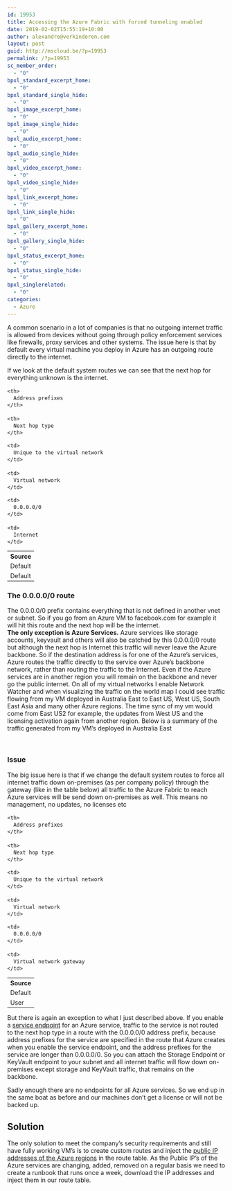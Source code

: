 ```yaml
---
id: 19953
title: Accessing the Azure Fabric with forced tunneling enabled
date: 2019-02-02T15:55:19+10:00
author: alexandre@verkinderen.com
layout: post
guid: http://mscloud.be/?p=19953
permalink: /?p=19953
sc_member_order:
  - "0"
bpxl_standard_excerpt_home:
  - "0"
bpxl_standard_single_hide:
  - "0"
bpxl_image_excerpt_home:
  - "0"
bpxl_image_single_hide:
  - "0"
bpxl_audio_excerpt_home:
  - "0"
bpxl_audio_single_hide:
  - "0"
bpxl_video_excerpt_home:
  - "0"
bpxl_video_single_hide:
  - "0"
bpxl_link_excerpt_home:
  - "0"
bpxl_link_single_hide:
  - "0"
bpxl_gallery_excerpt_home:
  - "0"
bpxl_gallery_single_hide:
  - "0"
bpxl_status_excerpt_home:
  - "0"
bpxl_status_single_hide:
  - "0"
bpxl_singlerelated:
  - "0"
categories:
  - Azure
---
```

A common scenario in a lot of companies is that no outgoing internet traffic is allowed from devices without going through policy enforcement services like firewalls, proxy services and other systems. The issue here is that by default every virtual machine you deploy in Azure has an outgoing route directly to the internet. 

If we look at the default system routes we can see that the next hop for everything unknown is the internet.  


<table class="wp-block-table">
  <tr>
    <th>
      Source
    </th>
    
    <th>
      Address prefixes
    </th>
    
    <th>
      Next hop type
    </th>
  </tr>
  
  <tr>
    <td>
      Default
    </td>
    
    <td>
      Unique to the virtual network
    </td>
    
    <td>
      Virtual network
    </td>
  </tr>
  
  <tr>
    <td>
      Default
    </td>
    
    <td>
      0.0.0.0/0
    </td>
    
    <td>
      Internet
    </td>
  </tr>
</table>

### The 0.0.0.0/0 route

The 0.0.0.0/0 prefix contains everything that is not defined in another vnet or subnet. So if you go from an Azure VM to facebook.com for example it will hit this route and the next hop will be the internet. **The only exception is Azure Services.** Azure services like storage accounts, keyvault and others will also be catched by this 0.0.0.0/0 route but although the next hop is Internet this traffic will never leave the Azure backbone. So if the destination address is for one of the Azure&#8217;s services, Azure routes the traffic directly to the service over Azure&#8217;s backbone network, rather than routing the traffic to the Internet. Even if the Azure services are in another region you will remain on the backbone and never go the public internet. On all of my virtual networks I enable Network Watcher and when visualizing the traffic on the world map I could see traffic flowing from my VM deployed in Australia East to East US, West US, South East Asia and many other Azure regions. The time sync of my vm would come from East US2 for example, the updates from West US and the licensing activation again from another region. Below is a summary of the traffic generated from my VM&#8217;s deployed in Australia East<figure class="wp-block-image">

<img src="/wp-content/uploads/2019/02/traffic-1024x483.png" alt="" class="wp-image-19954" srcset="/wp-content/uploads/2019/02/traffic-1024x483.png 1024w, /wp-content/uploads/2019/02/traffic-300x142.png 300w, /wp-content/uploads/2019/02/traffic-768x363.png 768w, /wp-content/uploads/2019/02/traffic.png 1544w" sizes="(max-width: 1024px) 100vw, 1024px" /> </figure> 

### Issue

The big issue here is that if we change the default system routes to force all internet traffic down on-premises (as per company policy) through the gateway (like in the table below) all traffic to the Azure Fabric to reach Azure services will be send down on-premises as well. This means no management, no updates, no licenses etc

<table class="wp-block-table">
  <tr>
    <th>
      Source
    </th>
    
    <th>
      Address prefixes
    </th>
    
    <th>
      Next hop type
    </th>
  </tr>
  
  <tr>
    <td>
      Default
    </td>
    
    <td>
      Unique to the virtual network
    </td>
    
    <td>
      Virtual network
    </td>
  </tr>
  
  <tr>
    <td>
      User
    </td>
    
    <td>
      0.0.0.0/0
    </td>
    
    <td>
      Virtual network gateway
    </td>
  </tr>
</table>

But there is again an exception to what I just described above. If you enable a [service endpoint](https://docs.microsoft.com/en-us/azure/virtual-network/virtual-network-service-endpoints-overview) for an Azure service, traffic to the service is not routed to the next hop type in a route with the 0.0.0.0/0 address prefix, because address prefixes for the service are specified in the route that Azure creates when you enable the service endpoint, and the address prefixes for the service are longer than 0.0.0.0/0. So you can attach the Storage Endpoint or KeyVault endpoint to your subnet and all internet traffic will flow down on-premises except storage and KeyVault traffic, that remains on the backbone. 

Sadly enough there are no endpoints for all Azure services. So we end up in the same boat as before and our machines don&#8217;t get a license or will not be backed up.

## Solution

The only solution to meet the company&#8217;s security requirements and still have fully working VM&#8217;s is to create custom routes and inject the [public IP addresses of the Azure regions](https://www.microsoft.com/en-au/download/details.aspx?id=41653) in the route table. As the Public IP&#8217;s of the Azure services are changing, added, removed on a regular basis we need to create a runbook that runs once a week, download the IP addresses and inject them in our route table.